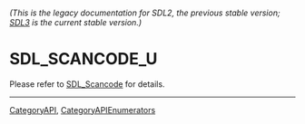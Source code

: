 ###### (This is the legacy documentation for SDL2, the previous stable version; [SDL3](https://wiki.libsdl.org/SDL3/) is the current stable version.)
# SDL_SCANCODE_U

Please refer to [SDL_Scancode](SDL_Scancode) for details.

----
[CategoryAPI](CategoryAPI), [CategoryAPIEnumerators](CategoryAPIEnumerators)

